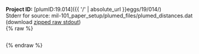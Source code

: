 **Project ID:** [plumID:19.014]({{ '/' | absolute_url }}eggs/19/014/)  
Stderr for source:  mil-101_paper_setup/plumed_files/plumed_distances.dat   
(download [zipped raw stdout](plumed_distances.dat.plumed_master.stdout.txt.zip))  
{% raw %}
<pre>
</pre>
{% endraw %}
